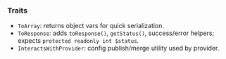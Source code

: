 <!-- 3b2d1c6a-6f0a-4ff2-9f24-8a0fd2b7b4e8 -->
### Traits

- `ToArray`: returns object vars for quick serialization.
- `ToResponse`: adds `toResponse()`, `getStatus()`, success/error helpers; expects `protected readonly int $status`.
- `InteractsWithProvider`: config publish/merge utility used by provider.


